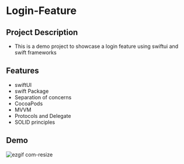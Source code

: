 # Login-Feature


## Project Description
- This is a demo project to showcase a login feature using swiftui and swift frameworks
## Features
- swiftUI
- swift Package
- Separation of concerns
- CocoaPods
- MVVM
- Protocols and Delegate
- SOLID principles

## Demo
![ezgif com-resize](https://user-images.githubusercontent.com/38227064/220514566-d9066c95-bb0c-4d83-b5b0-0cc4ad1e0821.gif)
